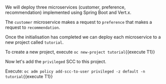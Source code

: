 We will deploy three microservices (customer, preference, recommendation) implemented using Spring Boot and Vert.x.

The `customer` microservice makes a request to `preference` that makes a request to `recommendation`.

Once the initialisation has completed we can deploy each microservice to a new project called `tutorial`.

To create a new project, execute `oc new-project tutorial`{{execute T1}}

Now let's add the `privileged` SCC to this project.

Execute: `oc adm policy add-scc-to-user privileged -z default -n tutorial`{{execute T1}}
